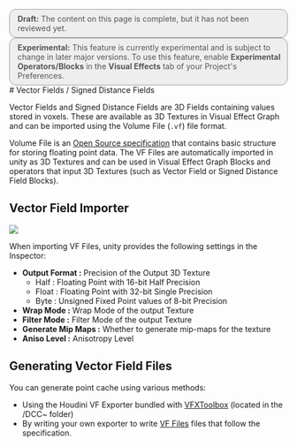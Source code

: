 <div style="border: solid 1px #999; border-radius:12px; background-color:#EEE; padding: 8px; padding-left:14px; color: #555; font-size:14px;"><b>Draft:</b> The content on this page is complete, but it has not been reviewed yet.</div>


<div style="border: solid 1px #999; border-radius:12px; background-color:#EEE; padding: 8px; padding-left:14px; color: #555; font-size:14px;"><b>Experimental:</b> This feature is currently experimental and is subject to change in later major versions. To use this feature, enable <b>Experimental Operators/Blocks</b> in the <b>Visual Effects</b> tab of your Project's Preferences.</div>
# Vector Fields / Signed Distance Fields

Vector Fields and Signed Distance Fields are 3D Fields containing values stored in voxels. These are available as 3D Textures in Visual Effect Graph and can be imported using the Volume File (`.vf`) file format.

Volume File is an [Open Source specification](https://github.com/peeweek/VectorFieldFile/blob/master/README.md) that contains basic structure for storing floating point data. The VF Files are automatically imported in unity as 3D Textures and can be used in Visual Effect Graph Blocks and operators that input 3D Textures (such as Vector Field or Signed Distance Field Blocks).

## Vector Field Importer

![](Images/VectorFieldInspector.png)

When importing VF Files, unity provides the following settings in the Inspector:

* **Output Format :** Precision of the Output 3D Texture
  * Half : Floating Point with 16-bit Half Precision
  * Float : Floating Point with 32-bit Single Precision
  * Byte : Unsigned Fixed Point values of 8-bit Precision
* **Wrap Mode :** Wrap Mode of the output Texture
* **Filter Mode :** Filter Mode of the output Texture
* **Generate Mip Maps :** Whether to generate mip-maps for the texture
* **Aniso Level :** Anisotropy Level

## Generating Vector Field Files

You can generate point cache using various methods:

- Using the Houdini VF Exporter bundled with [VFXToolbox](https://github.com/Unity-Technologies/VFXToolbox) (located in the /DCC~ folder)
- By writing your own exporter to write [VF Files](https://github.com/peeweek/VectorFieldFile/blob/master/README.md) files that follow the specification.
